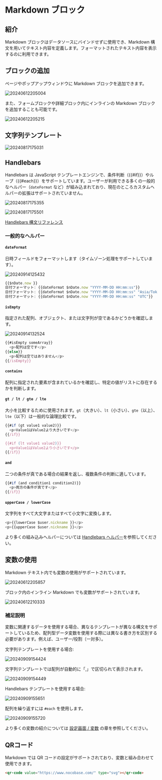 # Markdown ブロック

## 紹介

Markdown ブロックはデータソースにバインドせずに使用でき、Markdown 構文を用いてテキスト内容を定義します。フォーマットされたテキスト内容を表示するのに利用できます。

## ブロックの追加

ページやポップアップウィンドウに Markdown ブロックを追加できます。

![20240612205004](https://static-docs.nocobase.com/20240612205004.png)

また、フォームブロックや詳細ブロック内にインラインの Markdown ブロックを追加することも可能です。

![20240612205215](https://static-docs.nocobase.com/20240612205215.png)

## 文字列テンプレート

![20240817175031](https://static-docs.nocobase.com/20240817175031.png)

## Handlebars

Handlebars は JavaScript テンプレートエンジンで、条件判断（{{#if}}）やループ（{{#each}}）をサポートしています。ユーザーが利用できる多くの一般的なヘルパー（`dateFormat` など）が組み込まれており、現在のところカスタムヘルパーの拡張はサポートされていません。

![20240817175355](https://static-docs.nocobase.com/20240817175355.png)

![20240817175501](https://static-docs.nocobase.com/20240817175501.png)

<a href="https://handlebarsjs.com/guide/builtin-helpers" target="_blank">Handlebars 構文リファレンス</a>

### 一般的なヘルパー

#### `dateFormat`

日時フィールドをフォーマットします（タイムゾーン処理をサポートしています）。 

![20240914125432](https://static-docs.nocobase.com/20240914125432.png)

```javascript
{{$nDate.now }}
日付フォーマット: {{dateFormat $nDate.now "YYYY-MM-DD HH:mm:ss"}}
日付フォーマット: {{dateFormat $nDate.now "YYYY-MM-DD HH:mm:ss" "Asia/Tokyo"}}
日付フォーマット: {{dateFormat $nDate.now "YYYY-MM-DD HH:mm:ss" "UTC"}}
```

#### `isEmpty`

指定された配列、オブジェクト、または文字列が空であるかどうかを確認します。

![20240914132524](https://static-docs.nocobase.com/20240914132524.png)

```javascript
{{#isEmpty someArray}}
  <p>配列は空です</p>
{{else}}
  <p>配列は空ではありません</p>
{{/isEmpty}}
```

#### `contains`

配列に指定された要素が含まれているかを確認し、特定の値がリストに存在するかを判断します。

#### `gt / lt / gte / lte`

大小を比較するために使用されます。`gt`（大きい）、`lt`（小さい）、`gte`（以上）、`lte`（以下）は一般的な論理比較です。

```javascript
{{#if (gt value1 value2)}}
  <p>Value1はValue2より大きいです</p>
{{/if}}

{{#if (lt value1 value2)}}
  <p>Value1はValue2より小さいです</p>
{{/if}}
```

#### `and`

二つの条件が真である場合の結果を返し、複数条件の判断に適しています。

```javascript
{{#if (and condition1 condition2)}}
  <p>両方の条件が真です</p>
{{/if}}
```

#### `upperCase / lowerCase`

文字列をすべて大文字またはすべて小文字に変換します。

```javascript
<p>{{lowerCase $user.nickname }}</p>
<p>{{upperCase $user.nickname }}</p>
```

より多くの組み込みヘルパーについては
<a href="https://www.npmjs.com/package/@budibase/handlebars-helpers#helpers" target="_blank">Handlebars ヘルパー</a>を参照してください。

## 変数の使用

Markdown テキスト内でも変数の使用がサポートされています。

![20240612205857](https://static-docs.nocobase.com/20240612205857.png)

ブロック内のインライン Markdown でも変数がサポートされています。

![20240612210333](https://static-docs.nocobase.com/20240612210333.png)

### 補足説明

変数に関連するデータを使用する場合、異なるテンプレートが異なる構文をサポートしているため、配列型データ変数を使用する際には異なる書き方を区別する必要があります。例えば、ユーザー/役割（一対多）。

文字列テンプレートを使用する場合:

![20240909154424](https://static-docs.nocobase.com/20240909154424.png)

文字列テンプレートでは配列が自動的に「,」で区切られて表示されます。

![20240909154449](https://static-docs.nocobase.com/20240909154449.png)

Handlebars テンプレートを使用する場合:

![20240909155651](https://static-docs.nocobase.com/20240909155651.png)

配列を繰り返すには `#each` を使用します。

![20240909155720](https://static-docs.nocobase.com/20240909155720.png)

より多くの変数の紹介については [設定画面 / 変数](/handbook/ui/variables) の章を参照してください。

## QRコード

Markdown では QR コードの設定がサポートされており、変数と組み合わせて使用できます。

```html
<qr-code value="https://www.nocobase.com/" type="svg"></qr-code>
```

